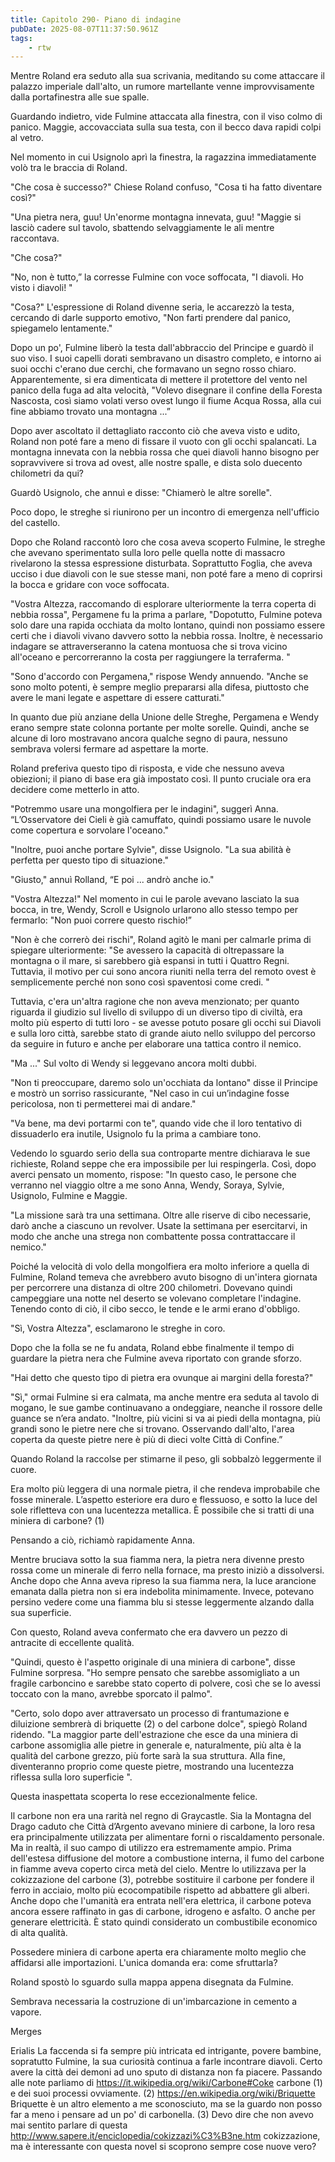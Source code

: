```yaml
---
title: Capitolo 290- Piano di indagine
pubDate: 2025-08-07T11:37:50.961Z
tags:
    - rtw
---
```



Mentre Roland era seduto alla sua scrivania, meditando su come attaccare il palazzo imperiale dall'alto, un rumore martellante venne improvvisamente dalla portafinestra alle sue spalle.


Guardando indietro, vide Fulmine attaccata alla finestra, con il viso colmo di panico. Maggie, accovacciata sulla sua testa, con il becco dava rapidi colpi al vetro.


Nel momento in cui Usignolo aprì la finestra, la ragazzina immediatamente volò tra le braccia di Roland.


"Che cosa è successo?" Chiese Roland confuso, "Cosa ti ha fatto diventare così?"


"Una pietra nera, guu! Un'enorme montagna innevata, guu! "Maggie si lasciò cadere sul tavolo, sbattendo selvaggiamente le ali mentre raccontava.


"Che cosa?"


"No, non è tutto,” la corresse Fulmine con voce soffocata, "I diavoli. Ho visto i diavoli! "


"Cosa?" L'espressione di Roland divenne seria, le accarezzò la testa, cercando di darle supporto emotivo, "Non farti prendere dal panico, spiegamelo lentamente."


Dopo un po', Fulmine liberò la testa dall'abbraccio del Principe e guardò il suo viso. I suoi capelli dorati sembravano un disastro completo, e intorno ai suoi occhi c'erano due cerchi, che formavano un segno rosso chiaro. Apparentemente, si era dimenticata di mettere il protettore del vento nel panico della fuga ad alta velocità, "Volevo disegnare il confine della Foresta Nascosta, così siamo volati verso ovest lungo il fiume Acqua Rossa, alla cui fine abbiamo trovato una montagna ...”


Dopo aver ascoltato il dettagliato racconto ciò che aveva visto e udito, Roland non poté fare a meno di fissare il vuoto con gli occhi spalancati. La montagna innevata con la nebbia rossa che quei diavoli hanno bisogno per sopravvivere si trova ad ovest, alle nostre spalle, e dista solo duecento chilometri da qui?


Guardò Usignolo, che annuì e disse: "Chiamerò le altre sorelle".


Poco dopo, le streghe si riunirono per un incontro di emergenza nell'ufficio del castello.


Dopo che Roland raccontò loro che cosa aveva scoperto Fulmine, le streghe che avevano sperimentato sulla loro pelle quella notte di massacro rivelarono la stessa espressione disturbata. Soprattutto Foglia, che aveva ucciso i due diavoli con le sue stesse mani, non poté fare a meno di coprirsi la bocca e gridare con voce soffocata.


"Vostra Altezza, raccomando di esplorare ulteriormente la terra coperta di nebbia rossa", Pergamene fu la prima a parlare, "Dopotutto, Fulmine poteva solo dare una rapida occhiata da molto lontano, quindi non possiamo essere certi che i diavoli vivano davvero sotto la nebbia rossa. Inoltre, è necessario indagare se attraverseranno la catena montuosa che si trova vicino all'oceano e percorreranno la costa per raggiungere la terraferma. "


"Sono d'accordo con Pergamena," rispose Wendy annuendo. "Anche se sono molto potenti, è sempre meglio prepararsi alla difesa, piuttosto che avere le mani legate e aspettare di essere catturati."


In quanto due più anziane della Unione delle Streghe, Pergamena e Wendy erano sempre state colonna portante per molte sorelle. Quindi, anche se alcune di loro mostravano ancora qualche segno di paura, nessuno sembrava volersi fermare ad aspettare la morte.


Roland preferiva questo tipo di risposta, e vide che nessuno aveva obiezioni; il piano di base era già impostato così. Il punto cruciale ora era decidere come metterlo in atto.


"Potremmo usare una mongolfiera per le indagini", suggerì Anna. “L’Osservatore dei Cieli è già camuffato, quindi possiamo usare le nuvole come copertura e sorvolare l'oceano."


"Inoltre, puoi anche portare Sylvie", disse Usignolo. "La sua abilità è perfetta per questo tipo di situazione."


"Giusto," annuì Rolland, “E poi ... andrò anche io."


"Vostra Altezza!" Nel momento in cui le parole avevano lasciato la sua bocca, in tre, Wendy, Scroll e Usignolo urlarono allo stesso tempo per fermarlo: "Non puoi correre questo rischio!”


"Non è che correrò dei rischi", Roland agitò le mani per calmarle prima di spiegare ulteriormente: "Se avessero la capacità di oltrepassare la montagna o il mare, si sarebbero già espansi in tutti i Quattro Regni. Tuttavia, il motivo per cui sono ancora riuniti nella terra del remoto ovest è semplicemente perché non sono così spaventosi come credi. "


Tuttavia, c'era un'altra ragione che non aveva menzionato; per quanto riguarda il giudizio sul livello di sviluppo di un diverso tipo di civiltà, era molto più esperto di tutti loro - se avesse potuto posare gli occhi sui Diavoli e sulla loro città, sarebbe stato di grande aiuto nello sviluppo del percorso da seguire in futuro e anche per elaborare una tattica contro il nemico.


"Ma ..." Sul volto di Wendy si leggevano ancora molti dubbi.


"Non ti preoccupare, daremo solo un'occhiata da lontano" disse il Principe e mostrò un sorriso rassicurante, "Nel caso in cui un’indagine fosse pericolosa, non ti permetterei mai di andare."


"Va bene, ma devi portarmi con te", quando vide che il loro tentativo di dissuaderlo era inutile, Usignolo fu la prima a cambiare tono.


Vedendo lo sguardo serio della sua controparte mentre dichiarava le sue richieste, Roland seppe che era impossibile per lui respingerla. Così, dopo averci pensato un momento, rispose: "In questo caso, le persone che verranno nel viaggio oltre a me sono Anna, Wendy, Soraya, Sylvie, Usignolo, Fulmine e Maggie.


"La missione sarà tra una settimana. Oltre alle riserve di cibo necessarie, darò anche a ciascuno un revolver. Usate la settimana per esercitarvi, in modo che anche una strega non combattente possa contrattaccare il nemico."


Poiché la velocità di volo della mongolfiera era molto inferiore a quella di Fulmine, Roland temeva che avrebbero avuto bisogno di un'intera giornata per percorrere una distanza di oltre 200 chilometri. Dovevano quindi campeggiare una notte nel deserto se volevano completare l'indagine. Tenendo conto di ciò, il cibo secco, le tende e le armi erano d'obbligo.


"Sì, Vostra Altezza", esclamarono le streghe in coro.


Dopo che la folla se ne fu andata, Roland ebbe finalmente il tempo di guardare la pietra nera che Fulmine aveva riportato con grande sforzo.


"Hai detto che questo tipo di pietra era ovunque ai margini della foresta?"


"Sì," ormai Fulmine si era calmata, ma anche mentre era seduta al tavolo di mogano, le sue gambe continuavano a ondeggiare, neanche il rossore delle guance se n’era andato. "Inoltre, più vicini si va ai piedi della montagna, più grandi sono le pietre nere che si trovano. Osservando dall'alto, l'area coperta da queste pietre nere è più di dieci volte Città di Confine.”


Quando Roland la raccolse per stimarne il peso, gli sobbalzò leggermente il cuore.


Era molto più leggera di una normale pietra, il che rendeva improbabile che fosse minerale. L’aspetto esteriore era duro e flessuoso, e sotto la luce del sole rifletteva con una lucentezza metallica. È possibile che si tratti di una miniera di carbone? (1)


Pensando a ciò, richiamò rapidamente Anna.


Mentre bruciava sotto la sua fiamma nera, la pietra nera divenne presto rossa come un minerale di ferro nella fornace, ma presto iniziò a dissolversi. Anche dopo che Anna aveva ripreso la sua fiamma nera, la luce arancione emanata dalla pietra non si era indebolita minimamente. Invece, potevano persino vedere come una fiamma blu si stesse leggermente alzando dalla sua superficie.


Con questo, Roland aveva confermato che era davvero un pezzo di antracite di eccellente qualità.


"Quindi, questo è l'aspetto originale di una miniera di carbone", disse Fulmine sorpresa. "Ho sempre pensato che sarebbe assomigliato a un fragile carboncino e sarebbe stato coperto di polvere, così che se lo avessi toccato con la mano, avrebbe sporcato il palmo".


"Certo, solo dopo aver attraversato un processo di frantumazione e diluizione sembrerà di briquette (2) o del carbone dolce", spiegò Roland ridendo. "La maggior parte dell'estrazione che esce da una miniera di carbone assomiglia alle pietre in generale e, naturalmente, più alta è la qualità del carbone grezzo, più forte sarà la sua struttura. Alla fine, diventeranno proprio come queste pietre, mostrando una lucentezza riflessa sulla loro superficie ".


Questa inaspettata scoperta lo rese eccezionalmente felice.


Il carbone non era una rarità nel regno di Graycastle. Sia la Montagna del Drago caduto che Città d’Argento avevano miniere di carbone, la loro resa era principalmente utilizzata per alimentare forni o riscaldamento personale. Ma in realtà, il suo campo di utilizzo era estremamente ampio. Prima dell'estesa diffusione del motore a combustione interna, il fumo del carbone in fiamme aveva coperto circa metà del cielo. Mentre lo utilizzava per la cokizzazione del carbone (3), potrebbe sostituire il carbone per fondere il ferro in acciaio, molto più ecocompatibile rispetto ad abbattere gli alberi. Anche dopo che l'umanità era entrata nell'era elettrica, il carbone poteva ancora essere raffinato in gas di carbone, idrogeno e asfalto. O anche per generare elettricità. È stato quindi considerato un combustibile economico di alta qualità.


Possedere miniera di carbone aperta era chiaramente molto meglio che affidarsi alle importazioni. L'unica domanda era: come sfruttarla?


Roland spostò lo sguardo sulla mappa appena disegnata da Fulmine.


Sembrava necessaria la costruzione di un'imbarcazione in cemento a vapore.






Merges






Erialis La faccenda si fa sempre più intricata ed intrigante, povere bambine, sopratutto Fulmine, la sua curiosità continua a farle incontrare diavoli. Certo avere la città dei demoni ad uno sputo di distanza non fa piacere. Passando alle note parliamo di https://it.wikipedia.org/wiki/Carbone#Coke carbone (1) e dei suoi processi ovviamente. (2) https://en.wikipedia.org/wiki/Briquette Briquette è un altro elemento a me sconosciuto, ma se la guardo non posso far a meno i pensare ad un po' di carbonella. (3) Devo dire che non avevo mai sentito parlare di questa http://www.sapere.it/enciclopedia/cokizzazi%C3%B3ne.htm cokizzazione, ma è interessante con questa novel si scoprono sempre cose nuove vero?  
                                


                                



